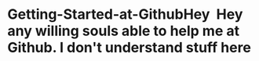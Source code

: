 # Getting-Started-at-GithubHey  Hey any willing souls able to help me at Github. I don't understand stuff here
